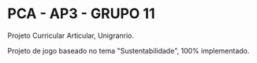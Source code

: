 # PCA - AP3 - GRUPO 11
Projeto Curricular Articular, Unigranrio.

Projeto de jogo baseado no tema "Sustentabilidade", 100% implementado.
